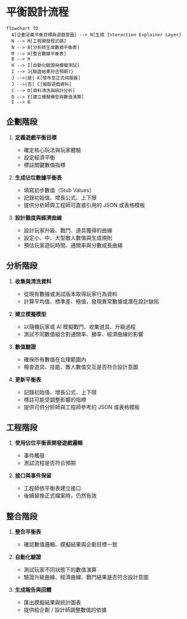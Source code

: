 # 平衡設計流程

```mermaid
flowchart TD
  A[企劃定義平衡目標與遊戲意圖] --> N[生成 Interaction Explainer Layer]
  N --> M[工程開發程式碼]
  N --> B[分析師生成數據平衡表]
  M --> H[整合數據平衡表]
  B --> H
  H --> I[自動化驗證與模擬測試]
  I --> J{驗證結果符合預期?}
  J -->|是| K[發布至正式伺服器]
  J -->|否| C[擷取遊戲資料]
  C --> D[資料清洗與統計分析]
  D --> E[建立模擬模型與數值演算]
  E --> B
```

## 企劃階段

1. **定義遊戲平衡目標**

   - 確定核心玩法與玩家體驗
   - 設定經濟平衡
   - 標註關鍵數值指標

2. **生成佔位數據平衡表**

   - 填寫初步數值（Stub Values）  
   - 記錄初始值、增長公式、上下限  
   - 提供分析師與工程師可直接引用的 JSON 或表格模板  

3. **設計難度與經濟曲線**

   - 設計玩家升級、戰鬥、道具獲得的曲線
   - 設定小、中、大型敵人數值與生成規則
   - 預估玩家遊玩時間、通關率與分數成長曲線

## 分析階段

1. **收集與清洗資料**

   - 從現有數據或測試版本取得玩家行為資料
   - 計算平均值、標準差、極值，發現異常數據或潛在設計缺陷

2. **建立模擬模型**

   - 以隨機玩家或 AI 模擬戰鬥、收集道具、升級過程
   - 測試不同數值組合對通關率、勝率、經濟曲線的影響

3. **數值驗證**

   - 確保所有數值在合理範圍內
   - 檢查道具、技能、敵人數值交互是否符合設計意圖

4. **更新平衡表**

   - 記錄初始值、增長公式、上下限
   - 標註可能受調整影響的指標
   - 提供可供分析師與工程師參考的 JSON 或表格模板

## 工程階段

1. **使用佔位平衡表開發遊戲邏輯**

   - 事件觸發
   - 測試流程是否符合預期

2. **接口與事件保留**

   - 工程師依平衡表建立接口
   - 後續替換正式檔案時，仍然有效

## 整合階段

1. **整合平衡表**

   - 確認數值邏輯、模擬結果與企劃目標一致

2. **自動化驗證**

   - 測試玩家不同狀態下的數值演算
   - 驗證升級曲線、經濟曲線、戰鬥結果是否符合設計意圖

3. **生成報告與回饋**

   - 匯出模擬結果與統計圖表
   - 提供給企劃 / 設計師調整數值的依據

